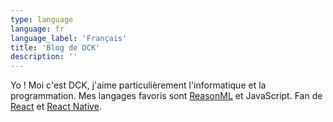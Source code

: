```yaml
---
type: language
language: fr
language_label: 'Français'
title: 'Blog de DCK'
description: ''
---
```


Yo ! Moi c'est DCK, j'aime particulièrement l'informatique et la programmation. Mes langages favoris sont [ReasonML](https://reasonml.github.io/fr/) et JavaScript. Fan de [React](https://fr.reactjs.org) et [React Native](https://facebook.github.io/react-native/).
